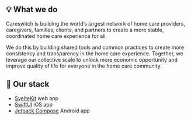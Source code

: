 ## 💡 What we do

Careswitch is building the world’s largest network of home care providers, caregivers, families, clients, and partners to create a more stable, coordinated home care experience for all.

We do this by building shared tools and common practices to create more consistency and transparency in the home care experience. Together, we leverage our collective scale to unlock more economic opportunity and improve quality of life for everyone in the home care community.

## 🔧 Our stack

- [SvelteKit]([https://dotnet.microsoft.com/en-us/apps/aspnet/web-apps/blazor](https://kit.svelte.dev/)) web app
- [SwiftUI](https://developer.apple.com/xcode/swiftui/) iOS app
- [Jetpack Compose](https://developer.android.com/jetpack/compose) Android app
